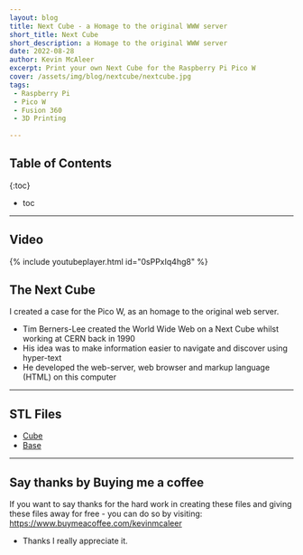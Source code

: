```yaml
---
layout: blog
title: Next Cube - a Homage to the original WWW server
short_title: Next Cube
short_description: a Homage to the original WWW server
date: 2022-08-28
author: Kevin McAleer
excerpt: Print your own Next Cube for the Raspberry Pi Pico W
cover: /assets/img/blog/nextcube/nextcube.jpg
tags:
 - Raspberry Pi
 - Pico W
 - Fusion 360
 - 3D Printing
 
---
```


## Table of Contents

{:toc}
* toc

---

##  Video

{% include youtubeplayer.html id="0sPPxIq4hg8" %}

## The Next Cube

I created a case for the Pico W, as an homage to the original web server.

* Tim Berners-Lee created the World Wide Web on a Next Cube whilst working at CERN back in 1990
* His idea was to make information easier to navigate and discover using hyper-text
* He developed the web-server, web browser and markup language (HTML) on this computer

---

## STL Files

* [Cube](/assets/stl/nextcube/cube.stl)
* [Base](/assets/stl/nextcube/base.stl)

---

## Say thanks by Buying me a coffee
If you want to say thanks for the hard work in creating these files and giving these files away for free - you can do so by visiting:
<https://www.buymeacoffee.com/kevinmcaleer> 

- Thanks I really appreciate it.